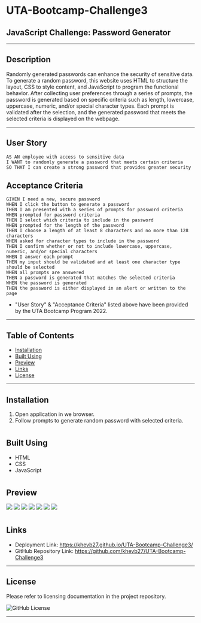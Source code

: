 # UTA-Bootcamp-Challenge3
## JavaScript Challenge: Password Generator
----------------------------------------------------------------------
## Description

Randomly generated passwords can enhance the security of sensitive data. To generate a random password, this website uses HTML to structure the layout, CSS to style content, and JavaScript to program the functional behavior. After collecting user preferences through a series of prompts, the password is generated based on specific criteria such as length, lowercase, uppercase, numeric, and/or special character types. Each prompt is validated after the selection, and the generated password that meets the selected criteria is displayed on the webpage.

----------------------------------------------------------------------

## User Story

```
AS AN employee with access to sensitive data
I WANT to randomly generate a password that meets certain criteria
SO THAT I can create a strong password that provides greater security
```

## Acceptance Criteria

```
GIVEN I need a new, secure password
WHEN I click the button to generate a password
THEN I am presented with a series of prompts for password criteria
WHEN prompted for password criteria
THEN I select which criteria to include in the password
WHEN prompted for the length of the password
THEN I choose a length of at least 8 characters and no more than 128 characters
WHEN asked for character types to include in the password
THEN I confirm whether or not to include lowercase, uppercase, numeric, and/or special characters
WHEN I answer each prompt
THEN my input should be validated and at least one character type should be selected
WHEN all prompts are answered
THEN a password is generated that matches the selected criteria
WHEN the password is generated
THEN the password is either displayed in an alert or written to the page
```
* "User Story" & "Acceptance Criteria" listed above have been provided by the UTA Bootcamp Program 2022.
----------------------------------------------------------------------

## Table of Contents

- [Installation](#installation)
- [Built Using](#built-using)
- [Preview](#preview)
- [Links](#links)
- [License](#license)

----------------------------------------------------------------------

## Installation

1. Open application in we browser.
2. Follow prompts to generate random password with selected criteria.

#

## Built Using

- HTML
- CSS
- JavaScript

#

## Preview

<img src= "assets/images/C3 Screenshot 1.png"/>
<img src= "assets/images/C3 Screenshot 2.png"/>
<img src= "assets/images/C3 Screenshot 3.png"/>
<img src= "assets/images/C3 Screenshot 4.png"/>
<img src= "assets/images/C3 Screenshot 5.png"/>
<img src= "assets/images/C3 Screenshot 6.png"/>
<img src= "assets/images/C3 Screenshot 7.png"/>

#

## Links

- Deployment Link: https://khevb27.github.io/UTA-Bootcamp-Challenge3/ 
- GitHub Repository Link: https://github.com/khevb27/UTA-Bootcamp-Challenge3 

----------------------------------------------------------------------
## License

Please refer to licensing documentation in the project repository.

<img src="https://img.shields.io/badge/license-MIT License-blue.svg" alt="GitHub License">

----------------------------------------------------------------------